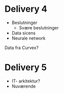 # Delivery 4
- Beslutninger
    - Svære beslutninger
- Data sicens
- Neurale network

Data fra Curvex?


# Delivery 5
- IT- arkitektur?
- Nuværende
